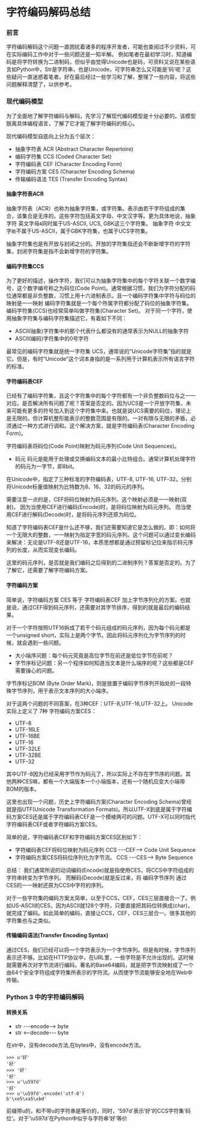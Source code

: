# 字符编码解码总结

### 前言
字符编码解码这个问题一直困扰着诸多的程序开发者，可能也查阅过不少资料，可在实际编码工作中对于一些问题还是一知半解。
例如笔者在最初学习时，知道编码是将字符转换为二进制码，但似乎由觉得Unicode也是码，可资料又说在某些语言如Python中，Str是字符串，也是Unicode，可字符串怎么又可能是’码‘呢？这些疑问一直迷惑着笔者。好在最后经过一些学习和了解，整理了一些内容，将这些问题解释清楚了，以供参考。

### 现代编码模型
为了全面地了解字符编码与解码，先学习了解现代编码模型是十分必要的。该模型脱离具体编程语言，了解了它才能了解字符编码的核心。

现代编码模型自底向上分为五个层次：
* 抽象字符表  ACR  (Abstract Character Repertoire)
* 编码字符集  CCS  (Coded Character Set)
* 字符编码表  CEF  (Character Encoding Form)
* 字符编码方案 CES  (Character Encoding Schema)
* 传输编码语法  TES (Transfer Encoding Syntax)

#### 抽象字符表ACR
抽象字符表（ACR）也称为抽象字符集，或字符集。表示由若干字符组成的集合，该集合是无序的。这些字符包括英文字母、中文汉字等。更为具体地说，抽象字符 英文字母`A`同时属于US-ASCII, UCS, GBK这三个字符集。
抽象字符 中文文字`蛤`不属于US-ASCII，属于GBK字符集，也属于UCS字符集。

抽象字符集也是有开放与封闭之分的。开放的字符集指还会不断新增字符的字符集，封闭字符集是指不会新增字符的字符集。

#### 编码字符集CCS
为了更好的描述，操作字符，我们可以为抽象字符集中的每个字符关联一个数字编号，这个数字编号称之为码位(Code Point)。通常根据习惯，我们为字符分配的码位通常都是非负整数，习惯上用十六进制表示。且一个编码字符集中字符与码位的映射是一一映射
编码字符集就是一个每个所属字符都分配了码位的抽象字符集。编码字符集(CCS)也经常简单叫做字符集(Character Set)。
对于同一个字符，使用抽象字符集与编码字符集描述它，有着如下不同：
* ASCII(抽象)字符集中的那个代表什么都没有的通常表示为NULL的抽象字符
* ASCII(编码)字符集中的0号字符

最常见的编码字符集就是统一字符集 UCS，通常说的“Unicode字符集”指的就是它。但是，有时“Unicode”这个词本身指的是一系列用于计算机表示所有语言字符的标准。

#### 字符编码表CEF
已经有了编码字符集，且这个字符集中的每个字符都有一个非负整数码位与之一一对应。是否解决所有问题了呢？答案是否定的。因为UCS是一个开放字符集，未来可能有更多的符号加入到这个字符集中来。也就是说UCS需要的码位，理论上是无限的。但计算机整形能表示的整数范围是有限的。一对有限与无限的矛盾，必须通过一种方式进行调和。这个解决方案，就是字符编码表(Character Encoding Form)。

字符编码表将码位(Code Point)映射为码元序列(Code Unit Sequences)。

* 码元
码元是能用于处理或交换编码文本的最小比特组合。通常计算机处理字符的码元为一字节，即8bit。

在Unicode中，指定了三种标准的字符编码表，UTF-8, UTF-16, UTF-32。分别将Unicode标量值映射为比特数为8、16、32的码元的序列。

需要注意一点的是，CEF将码位映射为码元序列。这个映射必须是一一映射(双射)。
因为当使用CEF进行编码(Encode)时，是将码位映射为码元序列。
而当使用CEF进行解码(Decode)时，是将码元序列还原为码位。

知道了字符编码表CEF是什么还不够，我们还需要知道它是怎么做的。即：如何将一个无限大的整数，一一映射为指定字宽的码元序列。这个问题可以通过变长编码来解决：无论是UTF-8还是UTF-16，本质思想都是通过预留标记位来指示码元序列的长度，从而实现变长编码。

这里的码元序列，是否就是我们编码之后得到的二进制序列？答案是否定的。为了了解它，还需要了解字符编码方案。

#### 字符编码方案
简单说，字符编码方案 CES 等于 字符编码表CEF 加上字节序列化的方案。也就是说，通过CEF得到码元序列，还需要对其字节排序，得到的就是最后的编码结果。

对于一个字符按照UTF16拆成了若干个码元组成的码元序列，因为每个码元都是一个unsigned short，实际上是两个字节。因此将码元序列化为字节序列的时候，就会遇到一些问题。
* 大小端序问题：每个码元究竟是高位字节在前还是低位字节在前呢？
* 字节序标记问题：另一个程序如何知道当文本是什么端序的呢？这些都是CEF需要操心的问题。

字节序标记BOM (Byte Order Mark)，则是放置于编码字节序列开始处的一段特殊字节序列，用于表示文本序列的大小端序。

对于这两个问题的不同答案，在3种CEF：UTF-8,UTF-16,UTF-32上。
Unicode实际上定义了 7种 字符编码方案CES：
* UTF-8
* UTF-16LE
* UTF-16BE
* UTF-16
* UTF-32LE
* UTF-32BE
* UTF-32

其中UTF-8因为已经采用字节作为码元了，所以实际上不存在字节序的问题。其他两种CES嘛，都有一个大端版本一个小端版本，还有一个随机应变大小端带BOM的版本。

这里也出现一个问题，历史上字符编码方案(Character Encoding Schema)曾经就是指UTF(Unicode Transformation Formats)。所以UTF-X到底是属于字符编码方案CES还是属于字符编码表CEF是一个模棱两可的问题。UTF-X可以同时指代字符编码表CEF或者字符编码方案CES。

简单的说，字符编码表CEF和字符编码方案CES区别如下：
* 字符编码表CEF将码位映射为码元序列
CCS ---CEF-->  Code Unit Sequence
* 字符编码方案CES将码位序列化为字节流。
CCS ---CES-->  Byte Sequence

总结：
我们通常所说的动词编码(Encode)就是指使用CES，将CCS中字符组成的字符串转变为字节序列。
而解码(Decode)就是反过来，将 编码字节序列 通过CES的一一映射还原为CCS中字符的序列。

对于一些字符集的编码方案太简单，以至于CCS，CEF，CES三层直接合一了。例如US-ASCII的CES，因为ASCII就128个字符，只要直接把其码位转换成(char)，就完成了编码。如此简单的编码，直接让CCS，CEF，CES三层合一。很多其他的字符集也与之类似。

#### 传输编码语法(Transfer Encoding Syntax)
通过CES，我们已经可以将一个字符表示为一个字节序列。但是有时候，字节序列表示还不够。比如在HTTP协议中，在URL里，一些字符是不允许出现的。这时候就需要再次对字节流进行编码。著名的Base64编码，就是把字节流映射成了一个由64个安全字符组成字符集所表示的字符流。从而使字节流能够安全地在Web中传输。

### Python 3 中的字符编码解码
#### 转换关系
* str ---encode--> byte
* str <--decode--- byte

在str中，没有decode方法,在bytes中，没有encode方法。

```
>>> u'好'
'好'
>>> '好'
'好'
>>> u'\u597d'
'好'
>>> u'\u597d'.encode('utf-8')
b'\xe5\xa5\xbd'
```
前缀带u的，和不带u的字符串是等价的，同时，'597d'表示’好‘的CCS字符集’码位‘。对于'\u597d'在Python中似乎与字符串’好‘等价
